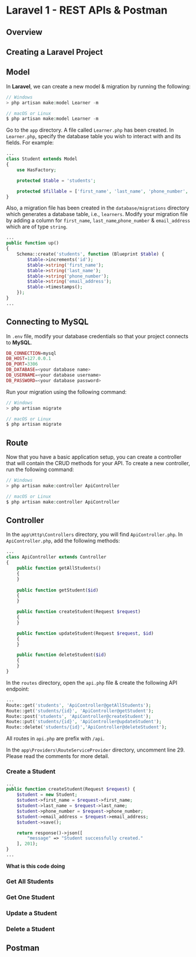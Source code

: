 # Laravel 1 - REST APIs & Postman

## Overview

## Creating a Laravel Project

## Model
In **Laravel**, we can create a new model & migration by running the following:

```php
// Windows
> php artisan make:model Learner -m

// macOS or Linux
$ php artisan make:model Learner -m
```

Go to the `app` directory. A file called `Learner.php` has been created. In `Learner.php`, specify the database table you wish to interact with and its fields. For example:

```php
...
class Student extends Model
{
    use HasFactory;

    protected $table = 'students';

    protected $fillable = ['first_name', 'last_name', 'phone_number', 'email_address'];
}
```

Also, a migration file has been created in the `database/migrations` directory which generates a database table, i.e., `learners`. Modify your migration file by adding a column for `first_name`, `last_name`,`phone_number` & `email_address` which are of type `string`.

```php
...
public function up()
{
    Schema::create('students', function (Blueprint $table) {
        $table->increments('id');
        $table->string('first_name');
        $table->string('last_name');
        $table->string('phone_number');
        $table->string('email_address');
        $table->timestamps();
    });
}
...
```
## Connecting to MySQL
In `.env` file, modify your database credentials so that your project connects to **MySQL**.

```php
DB_CONNECTION=mysql
DB_HOST=127.0.0.1
DB_PORT=3306
DB_DATABASE=<your database name>
DB_USERNAME=<your database username>
DB_PASSWORD=<your database password>
```

Run your migration using the following command:

```php
// Windows
> php artisan migrate

// macOS or Linux
$ php artisan migrate
```

## Route
Now that you have a basic application setup, you can create a controller that will contain the CRUD methods for your API. To create a new controller, run the following command:

```php
// Windows
> php artisan make:controller ApiController

// macOS or Linux
$ php artisan make:controller ApiController
```

## Controller

In the `app\Http\Controllers` directory, you will find `ApiController.php`. In `ApiController.php`, add the following methods:

```php
...
class ApiController extends Controller
{
    public function getAllStudents() 
    {
    }
    
    public function getStudent($id)
    {
    }

    public function createStudent(Request $request)
    {
    }

    public function updateStudent(Request $request, $id)
    {
    }

    public function deleteStudent($id)
    {
    }
}
```

In the `routes` directory, open the `api.php` file & create the following API endpoint:

```php
...
Route::get('students', 'ApiController@getAllStudents');
Route::get('students/{id}', 'ApiController@getStudent');
Route::post('students', 'ApiController@createStudent');
Route::put('students/{id}', 'ApiController@updateStudent');
Route::delete('students/{id}','ApiController@deleteStudent');
```

All routes in `api.php` are prefix with `/api`.

In the `app\Providers\RouteServiceProvider` directory, uncomment line 29. Please read the comments for more detail.

### Create a Student

```php
...
public function createStudent(Request $request) {
    $student = new Student;
    $student->first_name = $request->first_name;
    $student->last_name = $request->last_name;
    $student->phone_number = $request->phone_number;
    $student->email_address = $request->email_address;
    $student->save();

    return response()->json([
        "message" => "Student successfully created."
    ], 201);
}
...
```

**What is this code doing**

### Get All Students

### Get One Student

### Update a Student

### Delete a Student

## Postman

